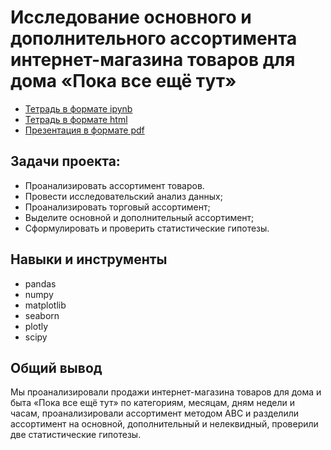 # Исследование основного и дополнительного ассортимента интернет-магазина товаров для дома «Пока все ещё тут»

* [Тетрадь в формате ipynb](https://github.com/MrDuma/Portfolio/blob/c2bca0cee30ef2cdd20141ce387d6d828d00ad10/Python/Research%20of%20the%20assortment/Research%20of%20the%20assortment.ipynb)
* [Тетрадь в формате html](https://github.com/MrDuma/Portfolio/blob/c2bca0cee30ef2cdd20141ce387d6d828d00ad10/Python/Research%20of%20the%20assortment/Research%20of%20the%20assortment.html)
* [Презентация в формате pdf](https://github.com/MrDuma/Portfolio/blob/c2bca0cee30ef2cdd20141ce387d6d828d00ad10/Python/Research%20of%20the%20assortment/Presentation%20research%20of%20the%20assortment.pdf)

## Задачи проекта:
- Проанализировать ассортимент товаров.
- Провести исследовательский анализ данных;
- Проанализировать торговый ассортимент;
- Выделите основной и дополнительный ассортимент;
- Сформулировать и проверить статистические гипотезы.

## Навыки и инструменты
- pandas
- numpy
- matplotlib
- seaborn
- plotly
- scipy

## Общий вывод
Мы проанализировали продажи интернет-магазина товаров для дома и быта «Пока все ещё тут» по категориям, месяцам, дням недели и часам, проанализировали ассортимент методом АВС и разделили ассортимент на основной, дополнительный и нелеквидный, проверили две статистические гипотезы.
